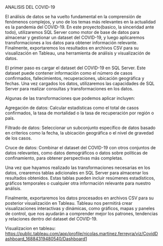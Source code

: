 ANALISIS DEL COVID-19

El análisis de datos se ha vuelto fundamental en la comprensión de fenómenos complejos, y uno de los temas más relevantes en la actualidad
es la pandemia del COVID-19. En este proyecto(basico, la sinceridad ante todo), utilizaremos SQL Server como motor de base de datos para almacenar y gestionar un  dataset del COVID-19, y luego aplicaremos transformaciones a los datos para obtener información relevante. 
Finalmente, exportaremos los resultados en archivos CSV para su visualización en Tableau, una herramienta de análisis y visualización de datos.

El primer paso es cargar el dataset del COVID-19 en SQL Server. Este dataset puede contener información como el número de casos confirmados, 
fallecimientos, recuperaciones, ubicación geográfica y fechas. Una vez cargados los datos, utilizaremos las capacidades de SQL Server para 
realizar consultas y transformaciones en los datos.

Algunas de las transformaciones que podemos aplicar incluyen:

Agregación de datos: Calcular estadísticas como el total de casos confirmados, la tasa de mortalidad o la tasa de recuperación por región o país.

Filtrado de datos: Seleccionar un subconjunto específico de datos basado en criterios como la fecha, la ubicación geográfica o el nivel de gravedad de los casos.

Cruce de datos: Combinar el dataset del COVID-19 con otros conjuntos de datos relevantes, como datos demográficos o datos sobre políticas 
de confinamiento, para obtener perspectivas más completas.

Una vez que hayamos realizado las transformaciones necesarias en los datos, crearemos tablas adicionales en SQL Server para almacenar los 
resultados obtenidos. Estas tablas pueden incluir resúmenes estadísticos, gráficos temporales o cualquier otra información relevante para 
nuestro análisis.

Finalmente, exportaremos los datos procesados en archivos CSV para su posterior visualización en Tableau. 
Tableau nos permitirá crear visualizaciones interactivas y dinámicas, como gráficos, mapas y paneles de control, que nos
ayudarán a comprender mejor los patrones, tendencias y relaciones dentro del dataset del COVID-19.



Visualizacion en tableau: https://public.tableau.com/app/profile/nicolas.martinez.ferreyra/viz/CovidDashboard_16884319480540/Dashboard1
